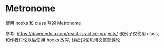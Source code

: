 # Metronome

使用 hooks 和 class 写的 Metronome

参考: https://daveceddia.com/react-practice-projects/ 该例子仅使用 class, 和作者讨论以后使用 hooks 改写, 详细讨论见博文底部评论